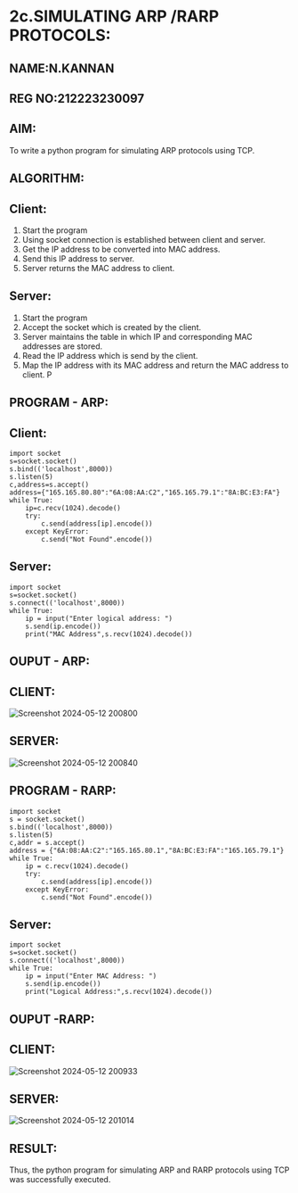 # 2c.SIMULATING ARP /RARP PROTOCOLS:
## NAME:N.KANNAN
## REG NO:212223230097
## AIM:
To write a python program for simulating ARP protocols using TCP.
## ALGORITHM:
## Client:
1. Start the program
2. Using socket connection is established between client and server.
3. Get the IP address to be converted into MAC address.
4. Send this IP address to server.
5. Server returns the MAC address to client.
## Server:
1. Start the program
2. Accept the socket which is created by the client.
3. Server maintains the table in which IP and corresponding MAC addresses are
stored.
4. Read the IP address which is send by the client.
5. Map the IP address with its MAC address and return the MAC address to client.
P
## PROGRAM - ARP:
## Client:
```
import socket
s=socket.socket()
s.bind(('localhost',8000))
s.listen(5)
c,address=s.accept()
address={"165.165.80.80":"6A:08:AA:C2","165.165.79.1":"8A:BC:E3:FA"}
while True:
    ip=c.recv(1024).decode()
    try:
        c.send(address[ip].encode())
    except KeyError:
        c.send("Not Found".encode())
```
## Server:
```
import socket
s=socket.socket()
s.connect(('localhost',8000))
while True:
    ip = input("Enter logical address: ")
    s.send(ip.encode())
    print("MAC Address",s.recv(1024).decode())
```

## OUPUT - ARP:
## CLIENT:
![Screenshot 2024-05-12 200800](https://github.com/kannan-nagaraju/2c.ARP_RARP_PROTOCOLS/assets/145742755/9ca6235b-b081-412d-a0bc-34c6d72fb802)

## SERVER:
![Screenshot 2024-05-12 200840](https://github.com/kannan-nagaraju/2c.ARP_RARP_PROTOCOLS/assets/145742755/2269aa41-6e9d-4a80-81e7-aed7207b2f79)

## PROGRAM - RARP:
```
import socket
s = socket.socket()
s.bind(('localhost',8000))
s.listen(5)
c,addr = s.accept()
address = {"6A:08:AA:C2":"165.165.80.1","8A:BC:E3:FA":"165.165.79.1"}
while True:
    ip = c.recv(1024).decode()
    try:
        c.send(address[ip].encode())
    except KeyError:
        c.send("Not Found".encode())
```
## Server:
```
import socket
s=socket.socket()
s.connect(('localhost',8000))
while True:
    ip = input("Enter MAC Address: ")
    s.send(ip.encode())
    print("Logical Address:",s.recv(1024).decode())
```

## OUPUT -RARP:
## CLIENT:
![Screenshot 2024-05-12 200933](https://github.com/kannan-nagaraju/2c.ARP_RARP_PROTOCOLS/assets/145742755/fbde118e-7a59-41e4-987d-e4bff3f8128a)

## SERVER:
![Screenshot 2024-05-12 201014](https://github.com/kannan-nagaraju/2c.ARP_RARP_PROTOCOLS/assets/145742755/8fdac021-5db1-4cf2-a3d0-f649c0ac410d)

## RESULT:
Thus, the python program for simulating ARP and RARP protocols using TCP was successfully 
executed.
